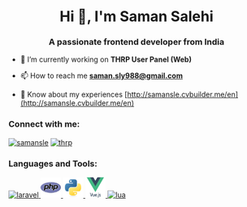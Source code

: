 <h1 align="center">Hi 👋, I'm Saman Salehi</h1>
<h3 align="center">A passionate frontend developer from India</h3>

- 🔭 I’m currently working on **THRP User Panel (Web)**

- 📫 How to reach me **saman.sly988@gmail.com**

- 📄 Know about my experiences [http://samansle.cvbuilder.me/en](http://samansle.cvbuilder.me/en)

<h3 align="left">Connect with me:</h3>
<p align="left">
<a href="https://instagram.com/samansle" target="blank"><img align="center" src="https://raw.githubusercontent.com/rahuldkjain/github-profile-readme-generator/master/src/images/icons/Social/instagram.svg" alt="samansle" height="30" width="40" /></a>
<a href="https://discord.gg/thrp" target="blank"><img align="center" src="https://raw.githubusercontent.com/rahuldkjain/github-profile-readme-generator/master/src/images/icons/Social/discord.svg" alt="thrp" height="30" width="40" /></a>
</p>

<h3 align="left">Languages and Tools:</h3>
<p align="left"> <a href="https://laravel.com/" target="_blank" rel="noreferrer"> <img src="https://www.axelites.com/wp-content/uploads/2023/08/laravel-seeklogo.com_.svg" alt="laravel" width="40" height="40"/> </a> <a href="https://www.php.net" target="_blank" rel="noreferrer"> <img src="https://raw.githubusercontent.com/devicons/devicon/master/icons/php/php-original.svg" alt="php" width="40" height="40"/> </a> <a href="https://www.python.org" target="_blank" rel="noreferrer"> <img src="https://raw.githubusercontent.com/devicons/devicon/master/icons/python/python-original.svg" alt="python" width="40" height="40"/> </a> <a href="https://vuejs.org/" target="_blank" rel="noreferrer"> <img src="https://raw.githubusercontent.com/devicons/devicon/master/icons/vuejs/vuejs-original-wordmark.svg" alt="vuejs" width="40" height="40"/> </a>
<a href="https://www.lua.org/" target="_blank" rel="noreferrer"> <img src="https://www.svgrepo.com/show/354020/lua.svg" alt="lua" width="40" height="40"/> </a> </p>
